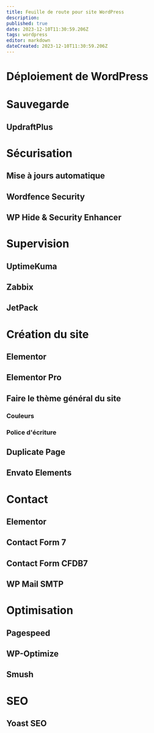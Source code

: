 ```yaml
---
title: Feuille de route pour site WordPress
description: 
published: true
date: 2023-12-10T11:30:59.206Z
tags: wordpress
editor: markdown
dateCreated: 2023-12-10T11:30:59.206Z
---
```


# Déploiement de WordPress


# Sauvegarde
## UpdraftPlus

# Sécurisation
## Mise à jours automatique
## Wordfence Security
## WP Hide & Security Enhancer

# Supervision
## UptimeKuma
## Zabbix
## JetPack

# Création du site
## Elementor
## Elementor Pro
## Faire le thème général du site
### Couleurs
### Police d'écriture
## Duplicate Page
## Envato Elements

# Contact
## Elementor
## Contact Form 7
## Contact Form CFDB7
## WP Mail SMTP


# Optimisation
## Pagespeed
## WP-Optimize
## Smush

# SEO
## Yoast SEO
